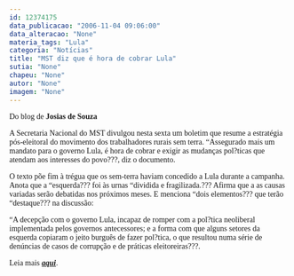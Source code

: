 ```yaml
---
id: 12374175
data_publicacao: "2006-11-04 09:06:00"
data_alteracao: "None"
materia_tags: "Lula"
categoria: "Notícias"
title: "MST diz que é hora de cobrar Lula"
sutia: "None"
chapeu: "None"
autor: "None"
imagem: "None"
---
```

<p><P><FONT face=Verdana>Do blog de <STRONG>Josias de Souza</STRONG></FONT></P></p>
<p><P><FONT face=Verdana>A Secretaria Nacional do MST divulgou nesta sexta um boletim que resume a estratégia pós-eleitoral do movimento dos trabalhadores rurais sem terra. “Assegurado mais um mandato para o governo Lula, é hora de cobrar e exigir as mudanças pol?ticas que atendam aos interesses do povo???, diz o documento.</FONT></P></p>
<p><P><FONT face=Verdana>O texto põe fim à trégua que os sem-terra haviam concedido a Lula durante a campanha. Anota que a “esquerda??? foi às urnas “dividida e fragilizada.??? Afirma que a as causas variadas serão debatidas nos próximos meses. E menciona “dois elementos??? que terão “destaque??? na discussão:</FONT></P></p>
<p><P><FONT face=Verdana>“A decepção com o governo Lula, incapaz de romper com a pol?tica neoliberal implementada pelos governos antecessores; e a forma com que alguns setores da esquerda copiaram o jeito burguês de fazer pol?tica, o que resultou numa série de denúncias de casos de corrupção e de práticas eleitoreiras???.</FONT></P></p>
<p><P><FONT face=Verdana>Leia mais <A href=\"https://josiasdesouza.folha.blog.uol.com.br/\" target=_blank><STRONG><EM>aqui</EM></STRONG></A>.</FONT></P> </p>
